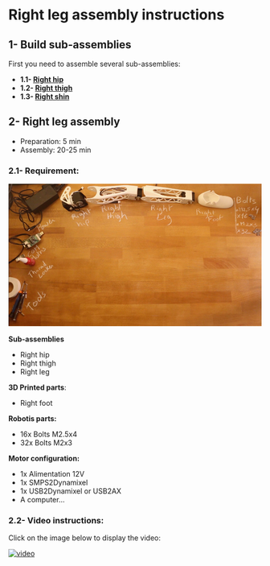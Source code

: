 # Right leg assembly instructions


## 1- Build sub-assemblies

First you need to assemble several sub-assemblies:
- **1.1- [Right hip](./left_hip_assembly_instructions.md)**
- **1.2- [Right thigh](./left_thigh_assembly_instructions.md)**
- **1.3- [Right shin](./left_shin_assembly_instructions.md)**



## 2- Right leg assembly


- Preparation: 5 min
- Assembly: 20-25 min


### 2.1- Requirement:
![](../img/right_leg_assembly_BOM.jpg)

**Sub-assemblies**
- Right hip
- Right thigh
- Right leg

**3D Printed parts**:
- Right foot

**Robotis parts:**
- 16x Bolts M2.5x4
- 32x Bolts M2x3

**Motor configuration:**
- 1x Alimentation 12V
- 1x SMPS2Dynamixel
- 1x USB2Dynamixel or USB2AX
- A computer...



### 2.2- Video instructions:
Click on the image below to display the video:

[![video](http://img.youtube.com/vi/_NwoFPaXKUg/0.jpg)](http://youtu.be/_NwoFPaXKUg)
